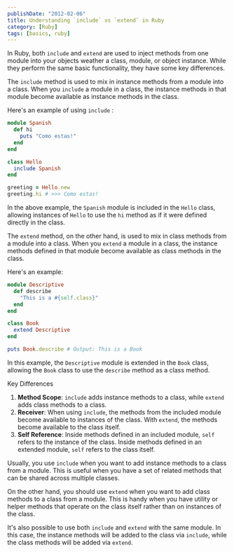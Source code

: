 ```yaml
---
publishDate: "2012-02-06"
title: Understanding `include` vs `extend` in Ruby
category: [Ruby]
tags: [basics, ruby]
---
```


In Ruby, both `include` and `extend` are used to inject methods from one module into your objects weather a class, module, or object instance. While they perform the same basic functionality, they have some key differences.

The `include` method is used to mix in instance methods from a module into a class. When you `include` a module in a class, the instance methods in that module become available as instance methods in the class.

Here's an example of using `include` :

```ruby
module Spanish
  def hi
    puts "Como estas!"
  end
end

class Hello
  include Spanish
end

greeting = Hello.new
greeting.hi # >>> Como estas!
```

In the above example, the `Spanish` module is included in the `Hello` class, allowing instances of `Hello` to use the `hi` method as if it were defined directly in the class.

The `extend` method, on the other hand, is used to mix in class methods from a module into a class. When you `extend` a module in a class, the instance methods defined in that module become available as class methods in the class.

Here's an example:

```ruby
module Descriptive
  def describe
    "This is a #{self.class}"
  end
end

class Book
  extend Descriptive
end

puts Book.describe # Output: This is a Book
```

In this example, the `Descriptive` module is extended in the `Book` class, allowing the `Book` class to use the `describe` method as a class method.

Key Differences

1. **Method Scope**: `include` adds instance methods to a class, while `extend` adds class methods to a class.
2. **Receiver**: When using `include`, the methods from the included module become available to instances of the class. With `extend`, the methods become available to the class itself.
3. **Self Reference**: Inside methods defined in an included module, `self` refers to the instance of the class. Inside methods defined in an extended module, `self` refers to the class itself.

Usually, you use `include` when you want to add instance methods to a class from a module. This is useful when you have a set of related methods that can be shared across multiple classes.

On the other hand, you should use `extend` when you want to add class methods to a class from a module. This is handy when you have utility or helper methods that operate on the class itself rather than on instances of the class.

It's also possible to use both `include` and `extend` with the same module. In this case, the instance methods will be added to the class via `include`, while the class methods will be added via `extend`.
